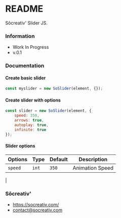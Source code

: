 # README #

Sõcreativ' Slider JS.

### Information ###

* Work In Progress
* v.0.1

### Documentation ###

#### Create basic slider
```js
const myslider = new SoSlider(element, {});
```

#### Create slider with options
```js
const slider = new SoSlider(element, {
    speed: 350,
    arrows: true,
    autoplay: true,
    infinite: true
});
```

#### Slider options

| Options | Type   | Default | Description
|---------|--------|---------|---------------------
| `speed` | `int`  | `350`   | Animation Speed
|


### Sõcreativ' ###

* https://socreativ.com/
* [contact@socreativ.com]("mailto:contact@socreativ.com")